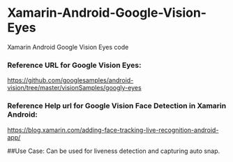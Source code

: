 # Xamarin-Android-Google-Vision-Eyes
Xamarin Android Google Vision Eyes code

### Reference URL for Google Vision Eyes:
https://github.com/googlesamples/android-vision/tree/master/visionSamples/googly-eyes

### Reference Help url for Google Vision Face Detection in Xamarin Android:
https://blog.xamarin.com/adding-face-tracking-live-recognition-android-app/

##Use Case:
Can be used for liveness detection and capturing auto snap.
